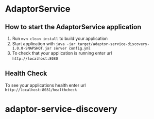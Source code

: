 # AdaptorService

How to start the AdaptorService application
---

1. Run `mvn clean install` to build your application
1. Start application with `java -jar target/adaptor-service-discovery-1.0.0-SNAPSHOT.jar server config.yml`
1. To check that your application is running enter url `http://localhost:8080`

Health Check
---

To see your applications health enter url `http://localhost:8081/healthcheck`
# adaptor-service-discovery
